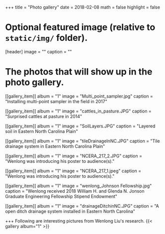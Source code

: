 +++
title = "Photo gallery"
date = 2018-02-08
math = false
highlight = false

# Optional featured image (relative to `static/img/` folder).
[header]
image = ""
caption = ""

# The photos that will show up in the photo gallery.
[[gallery_item]]
album = "1"
image = "Multi_point_sampler.jpg"
caption = "Installing multi-point sampler in the field in 2017"
    
[[gallery_item]]
album = "1"
image = "cattles_in_pasture.JPG"
caption = "Surprised cattles at pasture in 2014"

[[gallery_item]]
album = "1"
image = "SoilLayers.JPG"
caption = "Layered soil in Eastern North Carolina Plain"

[[gallery_item]]
album = "1"
image = "tileDrainageInNC.JPG"
caption = "Tile drainage system in Eastern North Carolina Plain"



[[gallery_item]]
album = "1"
image = "NCERA_217_2.JPG"
caption = "Wenlong was introducing his poster to audience(s)."

[[gallery_item]]
album = "1"
image = "NCERA_217_1.jpeg"
caption = "Wenlong was introducing his poster to audience(s)."

[[gallery_item]]
album = "1"
image = "wenlong_Johnson Fellowship.jpg"
caption = "Wenlong received 2018 William H. and Glenda N. Jonson Graduate Engineering Fellowship Stipend Endowment"

[[gallery_item]]
album = "1"
image = "drainageDitchinNC.JPG"
caption = "A open ditch drainage system installed in Eastern North Carolina"

+++
Following are interesting pictures from Wenlong Liu's research. 
{{< gallery album="1" >}}
